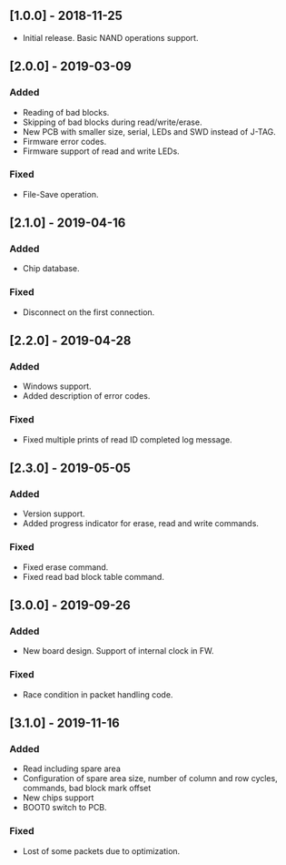 ## [1.0.0] - 2018-11-25
- Initial release. Basic NAND operations support.
## [2.0.0] - 2019-03-09
### Added
- Reading of bad blocks.
- Skipping of bad blocks during read/write/erase.
- New PCB with smaller size, serial, LEDs and SWD instead of J-TAG.
- Firmware error codes.
- Firmware support of read and write LEDs.
### Fixed
- File-Save operation.
## [2.1.0] - 2019-04-16
### Added
- Chip database.
### Fixed
- Disconnect on the first connection.
## [2.2.0] - 2019-04-28
### Added
- Windows support.
- Added description of error codes.
### Fixed
- Fixed multiple prints of read ID completed log message.
## [2.3.0] - 2019-05-05
### Added
- Version support.
- Added progress indicator for erase, read and write commands.
### Fixed
- Fixed erase command.
- Fixed read bad block table command.
## [3.0.0] - 2019-09-26
### Added
- New board design. Support of internal clock in FW.
### Fixed
- Race condition in packet handling code.
## [3.1.0] - 2019-11-16
### Added
- Read including spare area
- Configuration of spare area size, number of column and row cycles, commands, bad block mark offset
- New chips support
- BOOT0 switch to PCB.
### Fixed
- Lost of some packets due to optimization.
